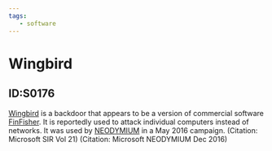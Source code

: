 ```yaml
---
tags:
   - software
---
```

# Wingbird
## ID:S0176
[Wingbird](/mitre/software/S0176) is a backdoor that appears to be a version of commercial software [FinFisher](/mitre/software/S0182). It is reportedly used to attack individual computers instead of networks. It was used by [NEODYMIUM](/mitre/groups/G0055) in a May 2016 campaign. (Citation: Microsoft SIR Vol 21) (Citation: Microsoft NEODYMIUM Dec 2016)
